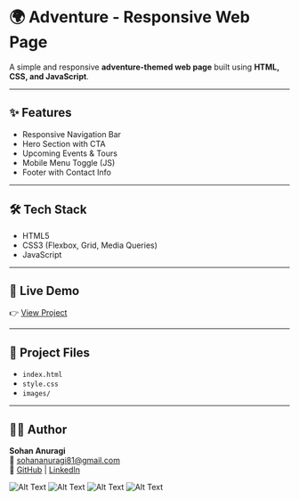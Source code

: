 # 🌍 Adventure - Responsive Web Page

A simple and responsive **adventure-themed web page** built using **HTML, CSS, and JavaScript**.

---

## ✨ Features
- Responsive Navigation Bar  
- Hero Section with CTA  
- Upcoming Events & Tours  
- Mobile Menu Toggle (JS)  
- Footer with Contact Info  

---

## 🛠️ Tech Stack
- HTML5  
- CSS3 (Flexbox, Grid, Media Queries)  
- JavaScript  

---

## 🚀 Live Demo
👉 [View Project](https://sohan-anuragi.github.io/ADVENTURE---WEB-PAGE-WITH-RESPONSIVE-DESIGN/)

---

## 📂 Project Files
- `index.html`  
- `style.css`  
- `images/`  

---

## 👨‍💻 Author
**Sohan Anuragi**  
📧 sohananuragi81@gmail.com  
🔗 [GitHub](https://github.com/sohan-anuragi) | [LinkedIn](https://www.linkedin.com/in/sohan-anuragi/)

![Alt Text](images/ss1.jpg)
![Alt Text](images/ss2.jpg)
![Alt Text](images/ss3.jpg)
![Alt Text](images/ss4.jpg)
